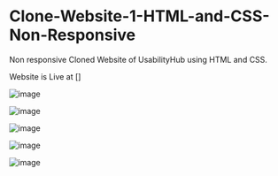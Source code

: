 # Clone-Website-1-HTML-and-CSS-Non-Responsive

Non responsive Cloned Website of UsabilityHub using HTML and CSS.

Website is Live at []

![image](https://github.com/taufeeq-g/Clone-Website-1-HTML-and-CSS-Non-Responsive/assets/125188738/1397770f-bac3-4b23-a5b7-292c90544a25)

![image](https://github.com/taufeeq-g/Clone-Website-1-HTML-and-CSS-Non-Responsive/assets/125188738/d036d0c4-c7cd-42b6-a79b-27e9d6597c98)

![image](https://github.com/taufeeq-g/Clone-Website-1-HTML-and-CSS-Non-Responsive/assets/125188738/b50ad32a-23f3-4885-afec-7e82af39e3bd)

![image](https://github.com/taufeeq-g/Clone-Website-1-HTML-and-CSS-Non-Responsive/assets/125188738/c0a26178-38a5-44ce-8f02-a9d81730e4d0)

![image](https://github.com/taufeeq-g/Clone-Website-1-HTML-and-CSS-Non-Responsive/assets/125188738/f7dc5867-a2ec-48ad-b012-421623cf9df0)


